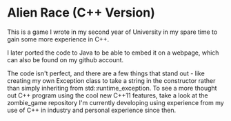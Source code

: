 # Alien Race (C++ Version)

This is a game I wrote in my second year of University in my spare time to gain some more experience in C++.

I later ported the code to Java to be able to embed it on a webpage, which can also be found on my github account.

The code isn't perfect, and there are a few things that stand out - like creating my own Exception class to take a string in the constructor rather than simply inheriting from std::runtime_exception. To see a more thought out C++ program using the cool new C++11 features, take a look at the zombie_game repository I'm currently developing using experience from my use of C++ in industry and personal experience since then.
